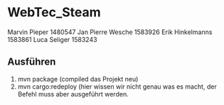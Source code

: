 # WebTec_Steam

Marvin Pieper 1480547
Jan Pierre Wesche 1583926
Erik Hinkelmanns 1583861
Luca Seliger 1583243


## Ausführen
1. mvn package (compiled das Projekt neu)
2. mvn cargo:redeploy (hier wissen wir nicht genau was es macht, der Befehl muss aber ausgeführt werden. 
